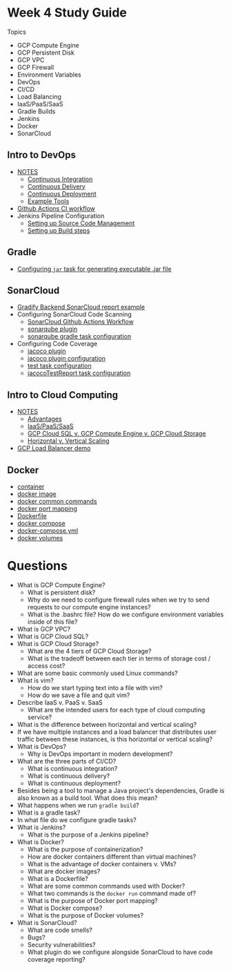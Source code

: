 # Week 4 Study Guide

Topics
- GCP Compute Engine
- GCP Persistent Disk
- GCP VPC
- GCP Firewall
- Environment Variables
- DevOps
- CI/CD
- Load Balancing
- IaaS/PaaS/SaaS
- Gradle Builds
- Jenkins
- Docker
- SonarCloud

## Intro to DevOps
- [NOTES](https://github.com/java-gcp-220228/training/blob/main/week-4/ci-cd.md)
    - [Continuous Integration](https://github.com/java-gcp-220228/training/blob/main/week-4/ci-cd.md#continuous-integration)
    - [Continuous Delivery](https://github.com/java-gcp-220228/training/blob/main/week-4/ci-cd.md#continuous-delivery)
    - [Continuous Deployment](https://github.com/java-gcp-220228/training/blob/main/week-4/ci-cd.md#continuous-deployment)
    - [Example Tools](https://github.com/java-gcp-220228/training/blob/main/week-4/ci-cd.md#example-tools)
- [Github Actions CI workflow](https://github.com/java-gcp-220228/gradify-backend/blob/main/.github/workflows/gradle.yml)
- Jenkins Pipeline Configuration
    - [Setting up Source Code Management](./images/jenkins-source-code.png)
    - [Setting up Build steps](./images/jenkins-build-steps.PNG)

## Gradle
- [Configuring `jar` task for generating executable .jar file](https://github.com/java-gcp-220228/gradify-backend/blob/main/build.gradle#L41-L53)

## SonarCloud
- [Gradify Backend SonarCloud report example](https://sonarcloud.io/summary/overall?id=java-gcp-220228_gradify-backend)
- Configuring SonarCloud Code Scanning
    - [SonarCloud Github Actions Workflow](https://github.com/java-gcp-220228/gradify-backend/blob/main/.github/workflows/sonarcloud.yml)
    - [sonarqube plugin](https://github.com/java-gcp-220228/gradify-backend/blob/main/build.gradle#L3)
    - [sonarqube gradle task configuration](https://github.com/java-gcp-220228/gradify-backend/blob/main/build.gradle#L30-L39)
- Configuring Code Coverage
    - [jacoco plugin](https://github.com/java-gcp-220228/gradify-backend/blob/main/build.gradle#L4)
    - [jacoco plugin configuration](https://github.com/java-gcp-220228/gradify-backend/blob/main/build.gradle#L14-L17)
    - [test task configuration](https://github.com/java-gcp-220228/gradify-backend/blob/main/build.gradle#L19-L21)
    - [jacocoTestReport task configuration](https://github.com/java-gcp-220228/gradify-backend/blob/main/build.gradle#L23-L28)

## Intro to Cloud Computing
- [NOTES](https://github.com/java-gcp-220228/training/blob/main/week-4/cloud-computing.md)
    - [Advantages](https://github.com/java-gcp-220228/training/blob/main/week-4/cloud-computing.md#advantages-of-cloud-computing)
    - [IaaS/PaaS/SaaS](https://github.com/java-gcp-220228/training/blob/main/week-4/cloud-computing.md#3-models-of-cloud-computing)
    - [GCP Cloud SQL v. GCP Compute Engine v. GCP Cloud Storage](https://github.com/java-gcp-220228/training/blob/main/week-4/cloud-computing.md#google-cloud-platform)
    - [Horizontal v. Vertical Scaling](https://github.com/java-gcp-220228/training/blob/main/week-4/cloud-computing.md#horizontal-v-vertical-scaling)
- [GCP Load Balancer demo](./images/gcp-load-balancer.JPG)

## Docker
- [container](./images/containers.JPG)
- [docker image](./images/docker-image.JPG)
- [docker common commands](./images/docker-common-commands.JPG)
- [docker port mapping](./images/docker-port-mapping.JPG)
- [Dockerfile](./images/dockerfile.JPG)
- [docker compose](./images/docker-compose-diagram.JPG)
- [docker-compose.yml](./images/docker-compose-yml.png)
- [docker volumes](./images/docker-volumes.JPG)

# Questions
- What is GCP Compute Engine?
    - What is persistent disk?
    - Why do we need to configure firewall rules when we try to send requests to our compute engine instances?
    - What is the .bashrc file? How do we configure environment variables inside of this file?
- What is GCP VPC?
- What is GCP Cloud SQL?
- What is GCP Cloud Storage?
    - What are the 4 tiers of GCP Cloud Storage?
    - What is the tradeoff between each tier in terms of storage cost / access cost?
- What are some basic commonly used Linux commands?
- What is vim?
    - How do we start typing text into a file with vim?
    - How do we save a file and quit vim?
- Describe IaaS v. PaaS v. SaaS
    - What are the intended users for each type of cloud computing service?
- What is the difference between horizontal and vertical scaling?
- If we have multiple instances and a load balancer that distributes user traffic between these instances, is this horizontal or vertical scaling?
- What is DevOps?
    - Why is DevOps important in modern development?
- What are the three parts of CI/CD?
    - What is continuous integration?
    - What is continuous delivery?
    - What is continuous deployment?
- Besides being a tool to manage a Java project's dependencies, Gradle is also known as a build tool. What does this mean?
- What happens when we run `gradle build`?
- What is a gradle task?
- In what file do we configure gradle tasks?
- What is Jenkins?
    - What is the purpose of a Jenkins pipeline?
- What is Docker?
    - What is the purpose of containerization?
    - How are docker containers different than virtual machines?
    - What is the advantage of docker containers v. VMs?
    - What are docker images?
    - What is a Dockerfile?
    - What are some common commands used with Docker?
    - What two commands is the `docker run` command made of?
    - What is the purpose of Docker port mapping?
    - What is Docker compose?
    - What is the purpose of Docker volumes?
- What is SonarCloud?
    - What are code smells?
    - Bugs?
    - Security vulnerabilities?
    - What plugin do we configure alongside SonarCloud to have code coverage reporting?